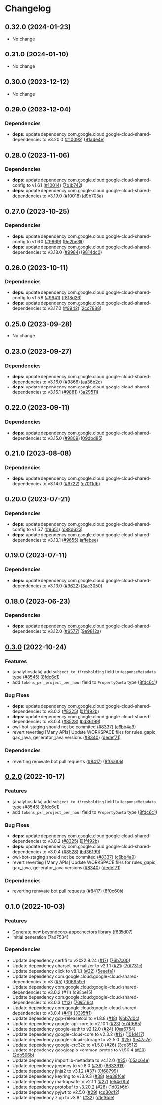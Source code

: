 # Changelog

## 0.32.0 (2024-01-23)

* No change


## 0.31.0 (2024-01-10)

* No change


## 0.30.0 (2023-12-12)

* No change


## 0.29.0 (2023-12-04)

### Dependencies

* **deps:** update dependency com.google.cloud:google-cloud-shared-dependencies to v3.20.0 ([#10093](https://github.com/googleapis/google-cloud-java/issues/10093)) ([91a4e4e](https://github.com/googleapis/google-cloud-java/commit/91a4e4e20252f667b8fc6bda0d9ceaf947348274))


## 0.28.0 (2023-11-06)

### Dependencies

* **deps:** update dependency com.google.cloud:google-cloud-shared-config to v1.6.1 ([#10014](https://github.com/googleapis/google-cloud-java/issues/10014)) ([7b1b742](https://github.com/googleapis/google-cloud-java/commit/7b1b742dab21139398032549fb03e127b1a03841))
* **deps:** update dependency com.google.cloud:google-cloud-shared-dependencies to v3.19.0 ([#10018](https://github.com/googleapis/google-cloud-java/issues/10018)) ([d9b705a](https://github.com/googleapis/google-cloud-java/commit/d9b705aaed8ea4447c7a02d5c54300f8909a30b1))


## 0.27.0 (2023-10-25)

### Dependencies

* **deps:** update dependency com.google.cloud:google-cloud-shared-config to v1.6.0 ([#9969](https://github.com/googleapis/google-cloud-java/issues/9969)) ([9e2be39](https://github.com/googleapis/google-cloud-java/commit/9e2be39c5b2d7764421325f65a6d0d06351fcda5))
* **deps:** update dependency com.google.cloud:google-cloud-shared-dependencies to v3.18.0 ([#9984](https://github.com/googleapis/google-cloud-java/issues/9984)) ([9814dc0](https://github.com/googleapis/google-cloud-java/commit/9814dc092ad7edb7b1b21f87fa48d76a2423d731))


## 0.26.0 (2023-10-11)

### Dependencies

* **deps:** update dependency com.google.cloud:google-cloud-shared-config to v1.5.8 ([#9941](https://github.com/googleapis/google-cloud-java/issues/9941)) ([f818d26](https://github.com/googleapis/google-cloud-java/commit/f818d26968e1f19d302da1f1ea0145b2cc496ce0))
* **deps:** update dependency com.google.cloud:google-cloud-shared-dependencies to v3.17.0 ([#9942](https://github.com/googleapis/google-cloud-java/issues/9942)) ([2cc7888](https://github.com/googleapis/google-cloud-java/commit/2cc78885d76ae5e7dfc4cc9f3034c25fa22c6cc1))


## 0.25.0 (2023-09-28)

* No change


## 0.23.0 (2023-09-27)

### Dependencies

* **deps:** update dependency com.google.cloud:google-cloud-shared-dependencies to v3.16.0 ([#9866](https://github.com/googleapis/google-cloud-java/issues/9866)) ([aa36b2c](https://github.com/googleapis/google-cloud-java/commit/aa36b2c3c31b817052239fd771a21d20108b2c31))
* **deps:** update dependency com.google.cloud:google-cloud-shared-dependencies to v3.16.1 ([#9881](https://github.com/googleapis/google-cloud-java/issues/9881)) ([8a29511](https://github.com/googleapis/google-cloud-java/commit/8a2951166eb0305be040cc0ae38be105c437ba25))


## 0.22.0 (2023-09-11)

### Dependencies

* **deps:** update dependency com.google.cloud:google-cloud-shared-dependencies to v3.15.0 ([#9809](https://github.com/googleapis/google-cloud-java/issues/9809)) ([09dbd85](https://github.com/googleapis/google-cloud-java/commit/09dbd855f683b40a462c4f918511bee4671e0174))


## 0.21.0 (2023-08-08)

### Dependencies

* **deps:** update dependency com.google.cloud:google-cloud-shared-dependencies to v3.14.0 ([#9722](https://github.com/googleapis/google-cloud-java/issues/9722)) ([c7011db](https://github.com/googleapis/google-cloud-java/commit/c7011dbd69189330de1c2946b736cd712d5c1f4e))


## 0.20.0 (2023-07-21)

### Dependencies

* **deps:** update dependency com.google.cloud:google-cloud-shared-config to v1.5.7 ([#9651](https://github.com/googleapis/google-cloud-java/issues/9651)) ([c88d623](https://github.com/googleapis/google-cloud-java/commit/c88d623d12a4342b74e31d6a6a05cde0debe871f))
* **deps:** update dependency com.google.cloud:google-cloud-shared-dependencies to v3.13.1 ([#9655](https://github.com/googleapis/google-cloud-java/issues/9655)) ([affebee](https://github.com/googleapis/google-cloud-java/commit/affebeeb37b1cf88ad5964684e1f112cababcab7))


## 0.19.0 (2023-07-11)

### Dependencies

* **deps:** update dependency com.google.cloud:google-cloud-shared-dependencies to v3.13.0 ([#9622](https://github.com/googleapis/google-cloud-java/issues/9622)) ([3ac3050](https://github.com/googleapis/google-cloud-java/commit/3ac3050250a706e8f9f2d1e435a4983c3cceab82))


## 0.18.0 (2023-06-23)

### Dependencies

* **deps:** update dependency com.google.cloud:google-cloud-shared-dependencies to v3.12.0 ([#9577](https://github.com/googleapis/google-cloud-java/issues/9577)) ([9e9812a](https://github.com/googleapis/google-cloud-java/commit/9e9812a0ba19e5aa82a34f2a3049bb72892544a6))


## [0.3.0](https://github.com/googleapis/google-cloud-java/compare/google-cloud-beyondcorp-appconnectors-v0.2.1-SNAPSHOT...google-cloud-beyondcorp-appconnectors-v0.3.0) (2022-10-24)


### Features

* [analyticsdata] add `subject_to_thresholding` field to `ResponseMetadata` type ([#8545](https://github.com/googleapis/google-cloud-java/issues/8545)) ([8fdc6c1](https://github.com/googleapis/google-cloud-java/commit/8fdc6c1f10f88f30f4d1407579d645f75366b4cf))
* add `tokens_per_project_per_hour` field to `PropertyQuota` type ([8fdc6c1](https://github.com/googleapis/google-cloud-java/commit/8fdc6c1f10f88f30f4d1407579d645f75366b4cf))


### Bug Fixes

* **deps:** update dependency com.google.cloud:google-cloud-shared-dependencies to v3.0.2 ([#8325](https://github.com/googleapis/google-cloud-java/issues/8325)) ([01f492b](https://github.com/googleapis/google-cloud-java/commit/01f492be424acdb90edb23ba66656aeff7cf39eb))
* **deps:** update dependency com.google.cloud:google-cloud-shared-dependencies to v3.0.4 ([#8528](https://github.com/googleapis/google-cloud-java/issues/8528)) ([bd36199](https://github.com/googleapis/google-cloud-java/commit/bd361998ac4eb7c78eef3b3eac39aef31a0cf44e))
* owl-bot-staging should not be commited ([#8337](https://github.com/googleapis/google-cloud-java/issues/8337)) ([c9bb4a9](https://github.com/googleapis/google-cloud-java/commit/c9bb4a97aa19032b78c86c951fe9920f24ac4eec))
* revert reverting [Many APIs] Update WORKSPACE files for rules_gapic, gax_java, generator_java versions ([#8340](https://github.com/googleapis/google-cloud-java/issues/8340)) ([dedef71](https://github.com/googleapis/google-cloud-java/commit/dedef71f600e85b1c38e7110f5ffd44bf2ba32b4))


### Dependencies

* reverting renovate bot pull requests ([#8417](https://github.com/googleapis/google-cloud-java/issues/8417)) ([8f0c60b](https://github.com/googleapis/google-cloud-java/commit/8f0c60bde446acccc665eb7894723632eefc3503))

## [0.2.0](https://github.com/googleapis/google-cloud-java/compare/google-cloud-beyondcorp-appconnectors-v0.1.0...google-cloud-beyondcorp-appconnectors-v0.2.0) (2022-10-17)


### Features

* [analyticsdata] add `subject_to_thresholding` field to `ResponseMetadata` type ([#8545](https://github.com/googleapis/google-cloud-java/issues/8545)) ([8fdc6c1](https://github.com/googleapis/google-cloud-java/commit/8fdc6c1f10f88f30f4d1407579d645f75366b4cf))
* add `tokens_per_project_per_hour` field to `PropertyQuota` type ([8fdc6c1](https://github.com/googleapis/google-cloud-java/commit/8fdc6c1f10f88f30f4d1407579d645f75366b4cf))


### Bug Fixes

* **deps:** update dependency com.google.cloud:google-cloud-shared-dependencies to v3.0.2 ([#8325](https://github.com/googleapis/google-cloud-java/issues/8325)) ([01f492b](https://github.com/googleapis/google-cloud-java/commit/01f492be424acdb90edb23ba66656aeff7cf39eb))
* **deps:** update dependency com.google.cloud:google-cloud-shared-dependencies to v3.0.4 ([#8528](https://github.com/googleapis/google-cloud-java/issues/8528)) ([bd36199](https://github.com/googleapis/google-cloud-java/commit/bd361998ac4eb7c78eef3b3eac39aef31a0cf44e))
* owl-bot-staging should not be commited ([#8337](https://github.com/googleapis/google-cloud-java/issues/8337)) ([c9bb4a9](https://github.com/googleapis/google-cloud-java/commit/c9bb4a97aa19032b78c86c951fe9920f24ac4eec))
* revert reverting [Many APIs] Update WORKSPACE files for rules_gapic, gax_java, generator_java versions ([#8340](https://github.com/googleapis/google-cloud-java/issues/8340)) ([dedef71](https://github.com/googleapis/google-cloud-java/commit/dedef71f600e85b1c38e7110f5ffd44bf2ba32b4))


### Dependencies

* reverting renovate bot pull requests ([#8417](https://github.com/googleapis/google-cloud-java/issues/8417)) ([8f0c60b](https://github.com/googleapis/google-cloud-java/commit/8f0c60bde446acccc665eb7894723632eefc3503))

## 0.1.0 (2022-10-03)


### Features

* Generate new beyondcorp-appconectors library ([f635d07](https://github.com/googleapis/java-beyondcorp-appconnectors/commit/f635d07b34312b52a64a7ee6ea6e56ffb62c2130))
* Initial generation ([7ad7534](https://github.com/googleapis/java-beyondcorp-appconnectors/commit/7ad7534b2a7a1f2dbd829a161501e4b067104447))


### Dependencies

* Update dependency certifi to v2022.9.24 ([#17](https://github.com/googleapis/java-beyondcorp-appconnectors/issues/17)) ([76b7c00](https://github.com/googleapis/java-beyondcorp-appconnectors/commit/76b7c006dcc616faec68dc5f6c892c2333150101))
* Update dependency charset-normalizer to v2.1.1 ([#21](https://github.com/googleapis/java-beyondcorp-appconnectors/issues/21)) ([70f731c](https://github.com/googleapis/java-beyondcorp-appconnectors/commit/70f731cc0305942d7b16a60c5e07061143876a37))
* Update dependency click to v8.1.3 ([#22](https://github.com/googleapis/java-beyondcorp-appconnectors/issues/22)) ([5eeefa1](https://github.com/googleapis/java-beyondcorp-appconnectors/commit/5eeefa179b3c25bd9f236b0dfcb2ac5b617aa47d))
* Update dependency com.google.cloud:google-cloud-shared-dependencies to v3 ([#5](https://github.com/googleapis/java-beyondcorp-appconnectors/issues/5)) ([306959e](https://github.com/googleapis/java-beyondcorp-appconnectors/commit/306959ea3b73fb2c65b4dfb764ad60dce77e167b))
* Update dependency com.google.cloud:google-cloud-shared-dependencies to v3.0.2 ([#11](https://github.com/googleapis/java-beyondcorp-appconnectors/issues/11)) ([c98be15](https://github.com/googleapis/java-beyondcorp-appconnectors/commit/c98be15c265deb175f11ff00451560e3cc095aa2))
* Update dependency com.google.cloud:google-cloud-shared-dependencies to v3.0.3 ([#13](https://github.com/googleapis/java-beyondcorp-appconnectors/issues/13)) ([706516c](https://github.com/googleapis/java-beyondcorp-appconnectors/commit/706516c476b3c78103a4bff35e5f918296af3465))
* Update dependency com.google.cloud:google-cloud-shared-dependencies to v3.0.4 ([#41](https://github.com/googleapis/java-beyondcorp-appconnectors/issues/41)) ([3395ff1](https://github.com/googleapis/java-beyondcorp-appconnectors/commit/3395ff15f9482024d3a456aa73c2a6c2a352d4ac))
* Update dependency gcp-releasetool to v1.8.8 ([#18](https://github.com/googleapis/java-beyondcorp-appconnectors/issues/18)) ([6bb7d0c](https://github.com/googleapis/java-beyondcorp-appconnectors/commit/6bb7d0c65da5589760f6938f0b201a0c598daebf))
* Update dependency google-api-core to v2.10.1 ([#23](https://github.com/googleapis/java-beyondcorp-appconnectors/issues/23)) ([e74f665](https://github.com/googleapis/java-beyondcorp-appconnectors/commit/e74f665ad742d2b88bb49a74e44abeebe24c0060))
* Update dependency google-auth to v2.12.0 ([#24](https://github.com/googleapis/java-beyondcorp-appconnectors/issues/24)) ([0aa6754](https://github.com/googleapis/java-beyondcorp-appconnectors/commit/0aa6754a350a0de12efa180dc076a64ace6dd04b))
* Update dependency google-cloud-core to v2.3.2 ([#19](https://github.com/googleapis/java-beyondcorp-appconnectors/issues/19)) ([101d417](https://github.com/googleapis/java-beyondcorp-appconnectors/commit/101d41751efe944b6013061b898fba5183537121))
* Update dependency google-cloud-storage to v2.5.0 ([#25](https://github.com/googleapis/java-beyondcorp-appconnectors/issues/25)) ([fe47a7e](https://github.com/googleapis/java-beyondcorp-appconnectors/commit/fe47a7e63e9d7259e9b2d9040543b2bb84b8e10e))
* Update dependency google-crc32c to v1.5.0 ([#26](https://github.com/googleapis/java-beyondcorp-appconnectors/issues/26)) ([3ce3512](https://github.com/googleapis/java-beyondcorp-appconnectors/commit/3ce3512e878571d598a1794c22d338901fb4ff3d))
* Update dependency googleapis-common-protos to v1.56.4 ([#20](https://github.com/googleapis/java-beyondcorp-appconnectors/issues/20)) ([2db596b](https://github.com/googleapis/java-beyondcorp-appconnectors/commit/2db596b115287f605a858d94d2a025332e83cca0))
* Update dependency importlib-metadata to v4.12.0 ([#35](https://github.com/googleapis/java-beyondcorp-appconnectors/issues/35)) ([05ac64e](https://github.com/googleapis/java-beyondcorp-appconnectors/commit/05ac64e1abb9bffd4d7a4e27ea061d26b51af02a))
* Update dependency jeepney to v0.8.0 ([#36](https://github.com/googleapis/java-beyondcorp-appconnectors/issues/36)) ([8633919](https://github.com/googleapis/java-beyondcorp-appconnectors/commit/8633919ee34be8e056ba0b2d7347eef2b1dff07d))
* Update dependency jinja2 to v3.1.2 ([#37](https://github.com/googleapis/java-beyondcorp-appconnectors/issues/37)) ([0f68799](https://github.com/googleapis/java-beyondcorp-appconnectors/commit/0f68799fa26b4368f35c42fc37839342a135edec))
* Update dependency keyring to v23.9.3 ([#38](https://github.com/googleapis/java-beyondcorp-appconnectors/issues/38)) ([ea38f6e](https://github.com/googleapis/java-beyondcorp-appconnectors/commit/ea38f6e60971a2efd838a39c460b1f6116482eb2))
* Update dependency markupsafe to v2.1.1 ([#27](https://github.com/googleapis/java-beyondcorp-appconnectors/issues/27)) ([e54e0fa](https://github.com/googleapis/java-beyondcorp-appconnectors/commit/e54e0fafa52c9d16f4dd38e56672749b71390c0f))
* Update dependency protobuf to v3.20.2 ([#28](https://github.com/googleapis/java-beyondcorp-appconnectors/issues/28)) ([1d02b6b](https://github.com/googleapis/java-beyondcorp-appconnectors/commit/1d02b6bd92bd78421a1e3d7690a8f2862ab7b29e))
* Update dependency pyjwt to v2.5.0 ([#29](https://github.com/googleapis/java-beyondcorp-appconnectors/issues/29)) ([cd30df2](https://github.com/googleapis/java-beyondcorp-appconnectors/commit/cd30df291f4c8df6548f1489984efdfd874a15dc))
* Update dependency zipp to v3.8.1 ([#32](https://github.com/googleapis/java-beyondcorp-appconnectors/issues/32)) ([c1ef6de](https://github.com/googleapis/java-beyondcorp-appconnectors/commit/c1ef6de825fb8b15681df269635e250970d1544b))
